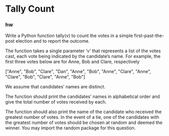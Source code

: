 # Tally Count

### hw

Write a Python function tally(v) to count the votes in a simple first-past-the-post
election and to report the outcome.

The function takes a single parameter ‘v’ that represents a list of the votes cast, each
vote being indicated by the candidate’s name. For example, the first three votes below
are for Anne, Bob and Clare, respectively

["Anne", "Bob", "Clare", "Dan", "Anne", "Bob", "Anne", "Clare",
"Anne", "Clare", "Bob", "Clare", "Anne", "Bob"]


We assume that candidates’ names are distinct.

The function should print the candidates’ names in alphabetical order and give the total
number of votes received by each.

The function should also print the name of the candidate who received the greatest
number of votes. In the event of a tie, one of the candidates with the greatest number of
votes should be chosen at random and deemed the winner. You may import the random
package for this question.
